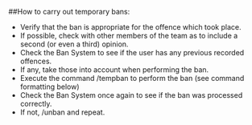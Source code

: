 ##How to carry out temporary bans:
* Verify that the ban is appropriate for the offence which took place.
* If possible, check with other members of the team as to include a second (or even a third) opinion.
* Check the Ban System to see if the user has any previous recorded offences.
* If any, take those into account when performing the ban.
* Execute the command /tempban to perform the ban (see command formatting below)
* Check the Ban System once again to see if the ban was processed correctly.
* If not, /unban and repeat.
